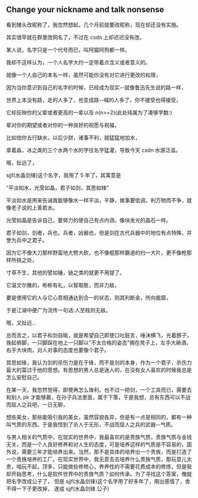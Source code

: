 ## Change your nickname and talk nonsense

看到猪头改昵称了，我忽然想起，几个月前就要改昵称，现在却还没有实施。

其实很早就在群里改网名了，不过在 csdn 上却迟迟没有改。

某人说，名字只是一个代号而已，叫阿猫阿狗都一样。

我却不这样认为，一个人名字大约一定带着点含义或者意义的。

就像一个人自己的本名一样，虽然可能你没有对它进行更改的权限，

因为当你意识到自己的名字的时候，已经成为现实--就像鲁迅先生说的路一样，

世界上本没有路，走的人多了，也变成路--喊的人多了，你不接受也得接受，

它却反映你的父辈或者更高的一辈以及 n(n>=2)(此处纯属为了凑够字数:)

辈对你的期望或者对你的一种良好的祝愿与祝福，

比如怕你五行缺水，以后少财，诸事不利，就猛猛地加水，

拿着淼，冰之类的三个水两个水的字往名字猛灌，导致今天 csdn 水源泛滥。

哦，扯远了，

sjjf(水晶剑锋)这个名字，我用了 5 年了，其寓意是

“平淡如水，光莹如晶，君子如剑，其思如锋”

平淡如水是用来告诫我能够像水一样平淡，平静，做事要低调，利万物而不争，就像老子说的上善若水。

光莹如晶是告诉自己，要努力的使自己有点内涵，像块发光的晶石一样。

君子如剑，剑者，兵也，兵者，凶器也，但是剑在古代兵器中的地位有点特殊，并誉为兵中之君子。

因为它不像大刀那样野蛮地大劈大砍，也不像棍那样霸道的扫一大片，更不像枪那样所挑之处，

寸草不生，其他的譬如锤，链之类的就更不用提了。

它温文尔雅的，彬彬有礼，以智取胜，而非力敌，

要是使用它的人与它心意相通达到合一的状态，则其利断金，所向披靡，

于是江湖中便广为流传一句话:人至贱则无敌。

哦，又扯远...

总而言之，以君子和剑自喻，就是希望自己即使口吐脏言，唾沫横飞，光着膀子，挽起裤脚，一只脚踩在地上一只脚以"不太合格的姿态"搁在凳子上，左手大碗酒，右手大块肉，对人对事的态度也要像个君子。

其思如锋，我认为剑的杀伤力是在于锋，而不是剑的本身，作为一个君子，杀伤力最大的莫过于他的思想。有思想的男人总是迷人的，在没有女人喜欢的时候我总是怎么安慰自己。

在某一天，我忽然觉得，即使再怎么锋利，也不过一把剑，一个工具而已，需要去和别人 pk 才能够赢，在孙子兵法里面，属于下策，于是我想，总有东西可以不战而屈人之兵吧，一日无聊，

想些美女，那些能吸引我的美女，虽然容貌各异，但是有一点是相同的，都有一种叫气质的东西。于是我悟到了杀人于无形，不战而屈人之兵的武器--气质。

与男人相关的气质中，在现实的世界中，我最喜欢的是贵族气质，贵族气质与金钱无关，而是一个人良好修养和对人生的态度，可是培养这样的气质是不容易的，国 外说，需要三年才能培养出来。当然，那不是具体的培养出一个贵族，而是打造了一个贵族培养的工厂。在现实世界中，我无意去去培养什么贵族气质，那玩意儿太 贵，咱玩不起，顶多，只能做些修修心，养养性的不需要花费成本的修炼，但是我却开始思考，什么是软件世界中的贵族气质？如何传承。为了寻找这个答案，俺就 把名字改成公子了， 但是 sjjf(水晶剑锋)这个名字用了好多年了，用出感情了，舍不得一下子更改掉，
遂成 sjjf(水晶剑锋.公子)
